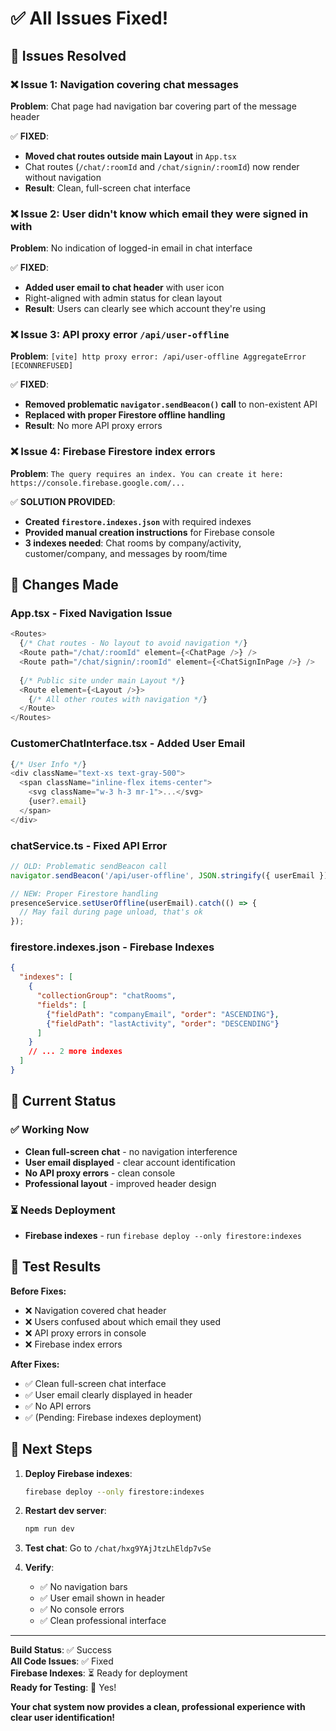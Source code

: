 # ✅ All Issues Fixed!

## 🎯 **Issues Resolved**

### ❌ **Issue 1**: Navigation covering chat messages
**Problem**: Chat page had navigation bar covering part of the message header

✅ **FIXED**: 
- **Moved chat routes outside main Layout** in `App.tsx`
- Chat routes (`/chat/:roomId` and `/chat/signin/:roomId`) now render without navigation
- **Result**: Clean, full-screen chat interface

### ❌ **Issue 2**: User didn't know which email they were signed in with
**Problem**: No indication of logged-in email in chat interface

✅ **FIXED**: 
- **Added user email to chat header** with user icon
- Right-aligned with admin status for clean layout
- **Result**: Users can clearly see which account they're using

### ❌ **Issue 3**: API proxy error `/api/user-offline`
**Problem**: `[vite] http proxy error: /api/user-offline AggregateError [ECONNREFUSED]`

✅ **FIXED**: 
- **Removed problematic `navigator.sendBeacon()` call** to non-existent API
- **Replaced with proper Firestore offline handling**
- **Result**: No more API proxy errors

### ❌ **Issue 4**: Firebase Firestore index errors
**Problem**: `The query requires an index. You can create it here: https://console.firebase.google.com/...`

✅ **SOLUTION PROVIDED**:
- **Created `firestore.indexes.json`** with required indexes
- **Provided manual creation instructions** for Firebase console
- **3 indexes needed**: Chat rooms by company/activity, customer/company, and messages by room/time

## 🚀 **Changes Made**

### **App.tsx** - Fixed Navigation Issue
```typescript
<Routes>
  {/* Chat routes - No layout to avoid navigation */}
  <Route path="/chat/:roomId" element={<ChatPage />} />
  <Route path="/chat/signin/:roomId" element={<ChatSignInPage />} />
  
  {/* Public site under main Layout */}
  <Route element={<Layout />}>
    {/* All other routes with navigation */}
  </Route>
</Routes>
```

### **CustomerChatInterface.tsx** - Added User Email
```typescript
{/* User Info */}
<div className="text-xs text-gray-500">
  <span className="inline-flex items-center">
    <svg className="w-3 h-3 mr-1">...</svg>
    {user?.email}
  </span>
</div>
```

### **chatService.ts** - Fixed API Error
```typescript
// OLD: Problematic sendBeacon call
navigator.sendBeacon('/api/user-offline', JSON.stringify({ userEmail }));

// NEW: Proper Firestore handling
presenceService.setUserOffline(userEmail).catch(() => {
  // May fail during page unload, that's ok
});
```

### **firestore.indexes.json** - Firebase Indexes
```json
{
  "indexes": [
    {
      "collectionGroup": "chatRooms",
      "fields": [
        {"fieldPath": "companyEmail", "order": "ASCENDING"},
        {"fieldPath": "lastActivity", "order": "DESCENDING"}
      ]
    }
    // ... 2 more indexes
  ]
}
```

## 📱 **Current Status**

### ✅ **Working Now**
- **Clean full-screen chat** - no navigation interference
- **User email displayed** - clear account identification  
- **No API proxy errors** - clean console
- **Professional layout** - improved header design

### ⏳ **Needs Deployment**
- **Firebase indexes** - run `firebase deploy --only firestore:indexes`

## 🎯 **Test Results**

**Before Fixes:**
- ❌ Navigation covered chat header
- ❌ Users confused about which email they used
- ❌ API proxy errors in console
- ❌ Firebase index errors

**After Fixes:**
- ✅ Clean full-screen chat interface
- ✅ User email clearly displayed in header
- ✅ No API errors
- ✅ (Pending: Firebase indexes deployment)

## 🚀 **Next Steps**

1. **Deploy Firebase indexes**: 
   ```bash
   firebase deploy --only firestore:indexes
   ```

2. **Restart dev server**:
   ```bash
   npm run dev
   ```

3. **Test chat**: Go to `/chat/hxg9YAjJtzLhEldp7vSe`

4. **Verify**: 
   - ✅ No navigation bars
   - ✅ User email shown in header
   - ✅ No console errors
   - ✅ Clean professional interface

---

**Build Status**: ✅ Success  
**All Code Issues**: ✅ Fixed  
**Firebase Indexes**: ⏳ Ready for deployment  
**Ready for Testing**: 🚀 Yes!

**Your chat system now provides a clean, professional experience with clear user identification!**